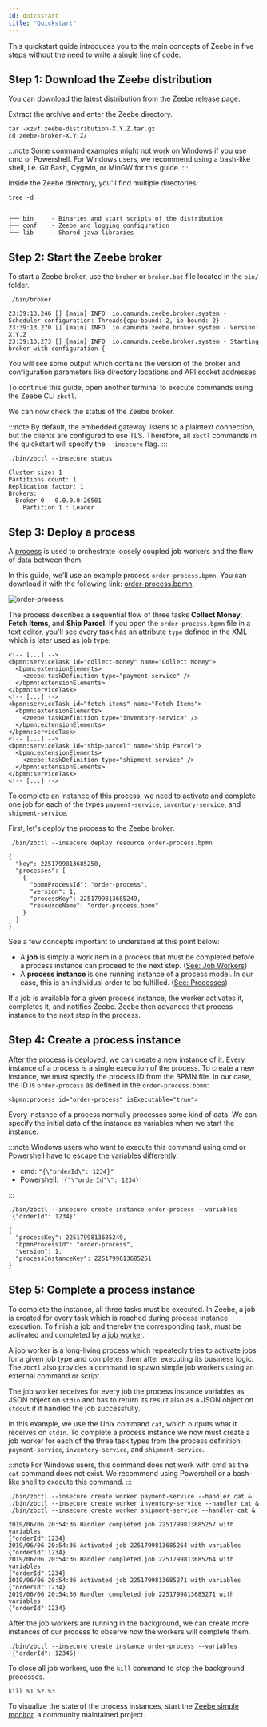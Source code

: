 ```yaml
---
id: quickstart
title: "Quickstart"
---
```


This quickstart guide introduces you to the main concepts of Zeebe in five steps without the need to write a single line of code.

## Step 1: Download the Zeebe distribution

You can download the latest distribution from the [Zeebe release page](https://github.com/camunda-cloud/zeebe/releases).

Extract the archive and enter the Zeebe directory.

```
tar -xzvf zeebe-distribution-X.Y.Z.tar.gz
cd zeebe-broker-X.Y.Z/
```

:::note
Some command examples might not work on Windows if you use cmd or
Powershell. For Windows users, we recommend using a bash-like shell, i.e. Git
Bash, Cygwin, or MinGW for this guide.
:::

Inside the Zeebe directory, you'll find multiple directories:

```
tree -d
```

```
.
├── bin     - Binaries and start scripts of the distribution
├── conf    - Zeebe and logging configuration
└── lib     - Shared java libraries
```

## Step 2: Start the Zeebe broker

To start a Zeebe broker, use the `broker` or `broker.bat` file located in the
`bin/` folder.

```
./bin/broker
```

```
23:39:13.246 [] [main] INFO  io.camunda.zeebe.broker.system - Scheduler configuration: Threads{cpu-bound: 2, io-bound: 2}.
23:39:13.270 [] [main] INFO  io.camunda.zeebe.broker.system - Version: X.Y.Z
23:39:13.273 [] [main] INFO  io.camunda.zeebe.broker.system - Starting broker with configuration {
```

You will see some output which contains the version of the broker and
configuration parameters like directory locations and API socket addresses.

To continue this guide, open another terminal to execute commands using the
Zeebe CLI `zbctl`.

We can now check the status of the Zeebe broker.

:::note
By default, the embedded gateway listens to a plaintext connection, but the clients are configured to use TLS. Therefore, all `zbctl` commands in the quickstart will specify the `--insecure` flag.
:::

```
./bin/zbctl --insecure status
```

```
Cluster size: 1
Partitions count: 1
Replication factor: 1
Brokers:
  Broker 0 - 0.0.0.0:26501
    Partition 1 : Leader
```

## Step 3: Deploy a process

A [process](/components/concepts/processes.md) is used to orchestrate loosely coupled job
workers and the flow of data between them.

In this guide, we'll use an example process `order-process.bpmn`. You can
download it with the following link:
[order-process.bpmn](assets/order-process.bpmn).

![order-process](assets/order-process.png)

The process describes a sequential flow of three tasks **Collect Money**, **Fetch Items**, and **Ship Parcel**. If you open the `order-process.bpmn` file in a text editor, you'll see every task has an attribute `type` defined in the XML which is later used as job type.

```
<!-- [...] -->
<bpmn:serviceTask id="collect-money" name="Collect Money">
  <bpmn:extensionElements>
    <zeebe:taskDefinition type="payment-service" />
  </bpmn:extensionElements>
</bpmn:serviceTask>
<!-- [...] -->
<bpmn:serviceTask id="fetch-items" name="Fetch Items">
  <bpmn:extensionElements>
    <zeebe:taskDefinition type="inventory-service" />
  </bpmn:extensionElements>
</bpmn:serviceTask>
<!-- [...] -->
<bpmn:serviceTask id="ship-parcel" name="Ship Parcel">
  <bpmn:extensionElements>
    <zeebe:taskDefinition type="shipment-service" />
  </bpmn:extensionElements>
</bpmn:serviceTask>
<!-- [...] -->
```

To complete an instance of this process, we need to activate and complete one job for each of
the types `payment-service`, `inventory-service`, and `shipment-service`.

First, let's deploy the process to the Zeebe broker.

```
./bin/zbctl --insecure deploy resource order-process.bpmn
```

```
{
  "key": 2251799813685250,
  "processes": [
    {
      "bpmnProcessId": "order-process",
      "version": 1,
      "processKey": 2251799813685249,
      "resourceName": "order-process.bpmn"
    }
  ]
}
```

See a few concepts important to understand at this point below:

- A **job** is simply a work item in a process that must be completed before a process instance can proceed to the next step. ([See: Job Workers](/components/concepts/job-workers.md))
- A **process instance** is one running instance of a process model. In our case, this is an individual order to be fulfilled. ([See: Processes](/components/concepts/processes.md))

If a job is available for a given process instance, the worker activates it, completes it, and notifies Zeebe. Zeebe then advances that process instance to the next step in the process.

## Step 4: Create a process instance

After the process is deployed, we can create a new instance of it. Every
instance of a process is a single execution of the process. To create a new
instance, we must specify the process ID from the BPMN file. In
our case, the ID is `order-process` as defined in the `order-process.bpmn`:

```
<bpmn:process id="order-process" isExecutable="true">
```

Every instance of a process normally processes some kind of data. We can
specify the initial data of the instance as variables when we start the instance.

:::note
Windows users who want to execute this command using cmd or Powershell
have to escape the variables differently.

- cmd: `"{\"orderId\": 1234}"`
- Powershell: `'{"\"orderId"\": 1234}'`

:::

```
./bin/zbctl --insecure create instance order-process --variables '{"orderId": 1234}'
```

```
{
  "processKey": 2251799813685249,
  "bpmnProcessId": "order-process",
  "version": 1,
  "processInstanceKey": 2251799813685251
}
```

## Step 5: Complete a process instance

To complete the instance, all three tasks must be executed. In Zeebe, a job is
created for every task which is reached during process instance execution. To finish a job and thereby the corresponding task, must be activated
and completed by a [job worker](/components/concepts/job-workers.md).

A job worker is a long-living process which repeatedly tries to activate jobs for a given job type and completes them after executing its business logic. The `zbctl` also provides a command to spawn simple job workers using an external command or
script.

The job worker receives for every job the process instance variables as JSON object on
`stdin` and has to return its result also as a JSON object on `stdout` if it
handled the job successfully.

In this example, we use the Unix command `cat`, which outputs what it receives
on `stdin`. To complete a process instance we now must create a job worker for
each of the three task types from the process definition: `payment-service`,
`inventory-service`, and `shipment-service`.

:::note
For Windows users, this command does not work with cmd as the `cat` command does not exist. We recommend using Powershell or a bash-like shell to execute this command.
:::

```
./bin/zbctl --insecure create worker payment-service --handler cat &
./bin/zbctl --insecure create worker inventory-service --handler cat &
./bin/zbctl --insecure create worker shipment-service --handler cat &
```

```
2019/06/06 20:54:36 Handler completed job 2251799813685257 with variables
{"orderId":1234}
2019/06/06 20:54:36 Activated job 2251799813685264 with variables
{"orderId":1234}
2019/06/06 20:54:36 Handler completed job 2251799813685264 with variables
{"orderId":1234}
2019/06/06 20:54:36 Activated job 2251799813685271 with variables
{"orderId":1234}
2019/06/06 20:54:36 Handler completed job 2251799813685271 with variables
{"orderId":1234}
```

After the job workers are running in the background, we can create more instances
of our process to observe how the workers will complete them.

```
./bin/zbctl --insecure create instance order-process --variables '{"orderId": 12345}'
```

To close all job workers, use the `kill` command to stop the background processes.

```
kill %1 %2 %3
```

To visualize the state of the process instances, start the
[Zeebe simple monitor](https://github.com/camunda-community-hub/zeebe-simple-monitor), a community maintained project.
